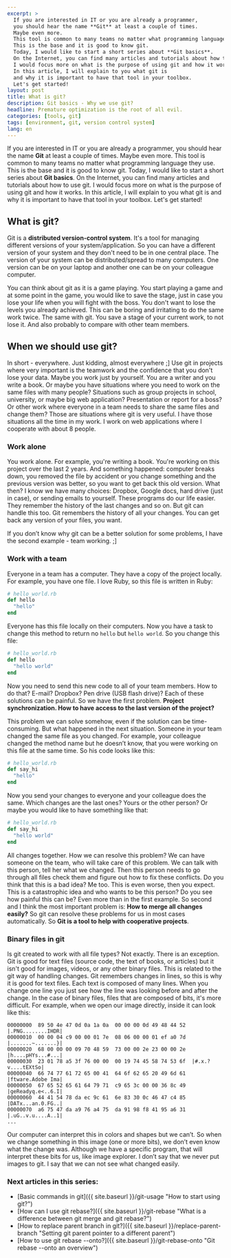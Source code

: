 ```yaml
---
excerpt: >
  If you are interested in IT or you are already a programmer,
  you should hear the name **Git** at least a couple of times.
  Maybe even more.
  This tool is common to many teams no matter what programming language they use.
  This is the base and it is good to know git.
  Today, I would like to start a short series about **Git basics**.
  On the Internet, you can find many articles and tutorials about how to use git.
  I would focus more on what is the purpose of using git and how it works.
  In this article, I will explain to you what git is
  and why it is important to have that tool in your toolbox.
  Let's get started!
layout: post
title: What is git?
description: Git basics - Why we use git?
headline: Premature optimization is the root of all evil.
categories: [tools, git]
tags: [environment, git, version control system]
lang: en
---
```


If you are interested in IT or you are already a programmer, you should hear the name **Git** at least a couple of times. Maybe even more. This tool is common to many teams no matter what programming language they use. This is the base and it is good to know git. Today, I would like to start a short series about **Git basics**. On the Internet, you can find many articles and tutorials about how to use git. I would focus more on what is the purpose of using git and how it works. In this article, I will explain to you what git is and why it is important to have that tool in your toolbox. Let's get started!

## What is git?

Git is a **distributed version-control system**. It's a tool for managing different versions of your system/application. So you can have a different version of your system and they don't need to be in one central place. The version of your system can be distributed/spread to many computers. One version can be on your laptop and another one can be on your colleague computer.

You can think about git as it is a game playing. You start playing a game and at some point in the game, you would like to save the stage, just in case you lose your life when you will fight with the boss. You don't want to lose the levels you already achieved. This can be boring and irritating to do the same work twice. The same with git. You save a stage of your current work, to not lose it. And also probably to compare with other team members.

## When we should use git?

In short - everywhere. Just kidding, almost everywhere ;] Use git in projects where very important is the teamwork and the confidence that you don't lose your data. Maybe you work just by yourself. You are a writer and you write a book. Or maybe you have situations where you need to work on the same files with many people? Situations such as group projects in school, university, or maybe big web application? Presentation or report for a boss? Or other work where everyone in a team needs to share the same files and change them? Those are situations where git is very useful. I have those situations all the time in my work. I work on web applications where I cooperate with about 8 people.

### Work alone

You work alone. For example, you're writing a book. You're working on this project over the last 2 years. And something happened: computer breaks down, you removed the file by accident or you change something and the previous version was better, so you want to get back this old version. What then? I know we have many choices: Dropbox, Google docs, hard drive (just in case), or sending emails to yourself. These programs do our life easier. They remember the history of the last changes and so on. But git can handle this too. Git remembers the history of all your changes. You can get back any version of your files, you want.

If you don’t know why git can be a better solution for some problems, I have the second example - team working. ;]

### Work with a team

Everyone in a team has a computer. They have a copy of the project locally. For example, you have one file. I love Ruby, so this file is written in Ruby:

```ruby
# hello_world.rb
def hello
  "hello"
end
```

Everyone has this file locally on their computers. Now you have a task to change this method to return no `hello` but `hello world`. So you change this file:

```ruby
# hello_world.rb
def hello
  "hello world"
end
```

Now you need to send this new code to all of your team members. How to do that? E-mail? Dropbox? Pen drive (USB flash drive)? Each of these solutions can be painful. So we have the first problem. **Project synchronization. How to have access to the last version of the project?**

This problem we can solve somehow, even if the solution can be time-consuming. But what happened in the next situation. Someone in your team changed the same file as you changed. For example, your colleague changed the method name but he doesn’t know, that you were working on this file at the same time. So his code looks like this:

```ruby
# hello_world.rb
def say_hi
  "hello"
end
```

Now you send your changes to everyone and your colleague does the same. Which changes are the last ones? Yours or the other person? Or maybe you would like to have something like that:

```ruby
# hello_world.rb
def say_hi
  "hello world"
end
```

All changes together. How we can resolve this problem? We can have someone on the team, who will take care of this problem. We can talk with this person, tell her what we changed. Then this person needs to go through all files check them and figure out how to fix these conflicts. Do you think that this is a bad idea? Me too. This is even worse, then you expect. This is a catastrophic idea and who wants to be this person? Do you see how painful this can be? Even more than in the first example. So second and I think the most important problem is: **How to merge all changes easily?** So git can resolve these problems for us in most cases automatically. So **Git is a tool to help with cooperative projects**.

### Binary files in git

Is git created to work with all file types? Not exactly. There is an exception. Git is good for text files (source code, the text of books, or articles) but it isn't good for images, videos, or any other binary files. This is related to the git way of handling changes. Git remembers changes in lines, so this is why it is good for text files. Each text is composed of many lines. When you change one line you just see how the line was looking before and after the change. In the case of binary files, files that are composed of bits, it's more difficult. For example, when we open our image directly, inside it can look like this:

```
00000000  89 50 4e 47 0d 0a 1a 0a  00 00 00 0d 49 48 44 52  |.PNG........IHDR|
00000010  00 00 04 c9 00 00 01 7e  08 06 00 00 01 ef a0 7d  |.......~.......}|
00000020  68 00 00 00 09 70 48 59  73 00 00 2e 23 00 00 2e  |h....pHYs...#...|
00000030  23 01 78 a5 3f 76 00 00  00 19 74 45 58 74 53 6f  |#.x.?v....tEXtSo|
00000040  66 74 77 61 72 65 00 41  64 6f 62 65 20 49 6d 61  |ftware.Adobe Ima|
00000050  67 65 52 65 61 64 79 71  c9 65 3c 00 00 36 8c 49  |geReadyq.e<..6.I|
00000060  44 41 54 78 da ec 9c 61  6e 83 30 0c 46 47 c4 85  |DATx...an.0.FG..|
00000070  a6 75 47 da a9 76 a4 75  da 91 98 f8 41 95 a6 31  |.uG..v.u....A..1|
...
```

Our computer can interpret this in colors and shapes but we can’t. So when we change something in this image (one or more bits), we don’t even know what the change was. Although we have a specific program, that will interpret these bits for us, like image explorer. I don’t say that we never put images to git. I say that we can not see what changed easily.

### Next articles in this series:

- [Basic commands in git]({{ site.baseurl }}/git-usage "How to start using git?")
- [How can I use git rebase?]({{ site.baseurl }}/git-rebase "What is a difference between git merge and git rebase?")
- [How to replace parent branch in git?]({{ site.baseurl }}/replace-parent-branch "Setting git parent pointer to a different parent")
- [How to use git rebase --onto?]({{ site.baseurl }}/git-rebase-onto "Git rebase --onto an overview")
